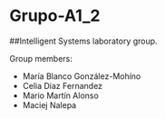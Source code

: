 # Grupo-A1_2
##Intelligent Systems laboratory group.

Group members: 
  * María Blanco González-Mohíno
  * Celia Diaz Fernandez
  * Mario Martín Alonso
  * Maciej Nalepa
